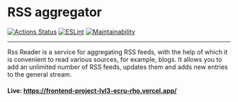 # RSS aggregator
[![Actions Status](https://github.com/a-gunderin/frontend-project-lvl3/workflows/hexlet-check/badge.svg)](https://github.com/a-gunderin/frontend-project-lvl3/actions)
[![ESLint](https://github.com/a-gunderin/frontend-project-lvl3/actions/workflows/linting.yml/badge.svg)](https://github.com/a-gunderin/frontend-project-lvl3/actions/workflows/linting.yml)
[![Maintainability](https://api.codeclimate.com/v1/badges/ba74d2fff813d55675a0/maintainability)](https://codeclimate.com/github/a-gunderin/frontend-project-lvl3/maintainability)
***

Rss Reader is a service for aggregating RSS feeds, with the help of which it is convenient to read various sources, for example, blogs. It allows you to add an unlimited number of RSS feeds, updates them and adds new entries to the general stream.

#### Live: https://frontend-project-lvl3-ecru-rho.vercel.app/
